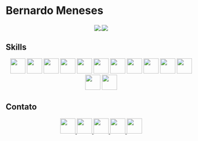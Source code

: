 # Bernardo Meneses

<div align="center">
  <a href="https://github.com/BernardoMeneses">
    <img align="center" src="https://github-readme-stats.vercel.app/api?username=BernardoMeneses&show_icons=true&hide=issues&count_private=true&theme=dark" />
  </a>
  <a href="https://github.com/seu-usuario">
    <img align="center" src="https://github-readme-stats.vercel.app/api/top-langs/?username=BernardoMeneses&layout=compact&theme=dark" />
  </a>
</div>

## Skills
<p align="center">
  <img src="https://cdn.jsdelivr.net/gh/devicons/devicon/icons/linux/linux-original.svg" width="40" height="40"/>
  <img src="https://cdn.jsdelivr.net/gh/devicons/devicon/icons/c/c-original.svg" width="40" height="40"/>
  <img src="https://cdn.jsdelivr.net/gh/devicons/devicon/icons/cplusplus/cplusplus-original.svg" width="40" height="40"/>
  <img src="https://cdn.jsdelivr.net/gh/devicons/devicon/icons/csharp/csharp-original.svg" width="40" height="40"/>
  <img src="https://cdn.jsdelivr.net/gh/devicons/devicon/icons/java/java-original.svg" width="40" height="40"/>
  <img src="https://cdn.jsdelivr.net/gh/devicons/devicon/icons/mysql/mysql-original-wordmark.svg" width="40" height="40"/>
  <img src="https://cdn.jsdelivr.net/gh/devicons/devicon/icons/dot-net/dot-net-original.svg" width="40" height="40"/>
  <img src="https://cdn.jsdelivr.net/gh/devicons/devicon/icons/html5/html5-original.svg" width="40" height="40"/>
  <img src="https://cdn.jsdelivr.net/gh/devicons/devicon/icons/css3/css3-original.svg" width="40" height="40"/>
  <img src="https://cdn.jsdelivr.net/gh/devicons/devicon/icons/javascript/javascript-original.svg" width="40" height="40"/>
  <img src="https://cdn.jsdelivr.net/gh/devicons/devicon/icons/bootstrap/bootstrap-original.svg" width="40" height="40"/>
  <img src="https://cdn.jsdelivr.net/gh/devicons/devicon/icons/flutter/flutter-original.svg" width="40" height="40"/>
  <img src="https://cdn.jsdelivr.net/gh/devicons/devicon/icons/dart/dart-original.svg" width="40" height="40"/>
</p>

## Contato
<p align="center">
  <a href="https://www.linkedin.com/in/bernardojvmeneses/" target="_blank">
    <img src="https://cdn.jsdelivr.net/gh/devicons/devicon/icons/linkedin/linkedin-original.svg" width="40" height="40"/>
  </a>
  <a href="mailto:bernardojvmeneses@gmail.com" target="_blank">
    <img src="https://cdn.jsdelivr.net/gh/devicons/devicon/icons/google/google-original.svg" width="40" height="40"/>
  </a>
  <a href="https://www.instagram.com/bernardomeneses_/" target="_blank">
    <img src="https://cdn-icons-png.freepik.com/256/1384/1384063.png?semt=ais_hybrid" width="40" height="40"/>
  </a>
  <a href="https://wa.me/+351910357609" target="_blank">
    <img src="https://cdn.discordapp.com/attachments/1027282030926508132/1245816191490986014/whatapp.png?ex=665a203e&is=6658cebe&hm=621022df792b6d878a599a5c67a256bdf891fe87cfe3ac6011a3dd0f393383f7&" width="40" height="40"/>
  </a>
  <a href="https://discordapp.com/users/r_a_i_n_z" target="_blank">
    <img src="https://tm.ibxk.com.br/2022/05/26/26232122827007.jpg" width="40" height="40"/>
  </a>
</p>


